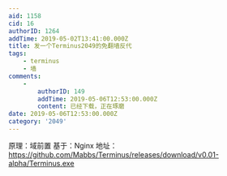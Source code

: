 ```yaml
---
aid: 1158
cid: 16
authorID: 1264
addTime: 2019-05-02T13:41:00.000Z
title: 发一个Terminus2049的免翻墙反代
tags:
    - terminus
    - 墙
comments:
    -
        authorID: 149
        addTime: 2019-05-06T12:53:00.000Z
        content: 已经下载，正在琢磨
date: 2019-05-06T12:53:00.000Z
category: '2049'
---
```


原理：域前置 基于：Nginx 地址：https://github.com/Mabbs/Terminus/releases/download/v0.01-alpha/Terminus.exe
